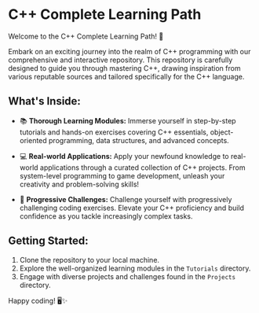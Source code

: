 # C++ Complete Learning Path

Welcome to the C++ Complete Learning Path! 🚀

Embark on an exciting journey into the realm of C++ programming with our comprehensive and interactive repository. This repository is carefully designed to guide you through mastering C++, drawing inspiration from various reputable sources and tailored specifically for the C++ language.

## What's Inside:

- 📚 **Thorough Learning Modules:** Immerse yourself in step-by-step tutorials and hands-on exercises covering C++ essentials, object-oriented programming, data structures, and advanced concepts.

- 💻 **Real-world Applications:** Apply your newfound knowledge to real-world applications through a curated collection of C++ projects. From system-level programming to game development, unleash your creativity and problem-solving skills!

- 🚀 **Progressive Challenges:** Challenge yourself with progressively challenging coding exercises. Elevate your C++ proficiency and build confidence as you tackle increasingly complex tasks.

## Getting Started:

1. Clone the repository to your local machine.
2. Explore the well-organized learning modules in the `Tutorials` directory.
3. Engage with diverse projects and challenges found in the `Projects` directory.

Happy coding! 🖥️✨
